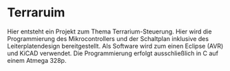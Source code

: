 # Terraruim
Hier entsteht ein Projekt zum Thema Terrarium-Steuerung. 
Hier wird die Programmierung des Mikrocontrollers und der Schaltplan inklusive des Leiterplatendesign bereitgestellt. 
Als Software wird zum einen Eclipse (AVR) und KiCAD verwendet.
Die Programmierung erfolgt ausschließlich in C auf einem Atmega 328p.
